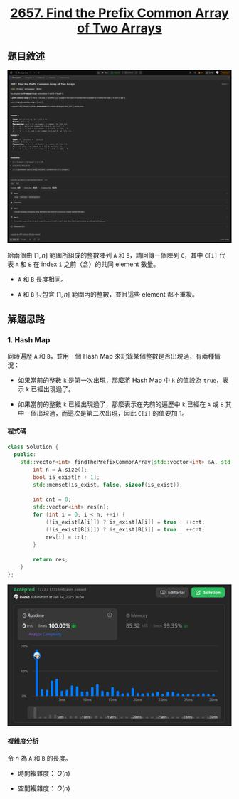 # <center> [2657. Find the Prefix Common Array of Two Arrays](https://leetcode.com/problems/find-the-prefix-common-array-of-two-arrays/description/) </center>

## 題目敘述

[![](https://raw.githubusercontent.com/reese60525/ForPicGo/main/ForPicGo/Pictures/202501140853971.png)](https://raw.githubusercontent.com/reese60525/ForPicGo/main/ForPicGo/Pictures/202501140853971.png)

給兩個由 $[1, n]$ 範圍所組成的整數陣列 `A` 和 `B`，請回傳一個陣列 `C`，其中 `C[i]` 代表 `A` 和 `B` 在 index `i` 之前（含）的共同 element 數量。

- `A` 和 `B` 長度相同。

- `A` 和 `B` 只包含 $[1, n]$ 範圍內的整數，並且這些 element 都不重複。

## 解題思路

### 1. Hash Map

同時遍歷 `A` 和 `B`，並用一個 Hash Map 來記錄某個整數是否出現過，有兩種情況：

- 如果當前的整數 `k` 是第一次出現，那麼將 Hash Map 中 `k` 的值設為 `true`，表示 `k` 已經出現過了。

- 如果當前的整數 `k` 已經出現過了，那麼表示在先前的遍歷中 `k` 已經在 `A` 或 `B` 其中一個出現過，而這次是第二次出現，因此 `C[i]` 的值要加 1。

#### 程式碼

```cpp {.line-numbers}
class Solution {
  public:
    std::vector<int> findThePrefixCommonArray(std::vector<int> &A, std::vector<int> &B) {
        int n = A.size();
        bool is_exist[n + 1];
        std::memset(is_exist, false, sizeof(is_exist));

        int cnt = 0;
        std::vector<int> res(n);
        for (int i = 0; i < n; ++i) {
            (!is_exist[A[i]]) ? is_exist[A[i]] = true : ++cnt;
            (!is_exist[B[i]]) ? is_exist[B[i]] = true : ++cnt;
            res[i] = cnt;
        }

        return res;
    }
};
```

[![](https://raw.githubusercontent.com/reese60525/ForPicGo/main/ForPicGo/Pictures/202501140901745.png)](https://raw.githubusercontent.com/reese60525/ForPicGo/main/ForPicGo/Pictures/202501140901745.png)

#### 複雜度分析

令 $n$ 為 `A` 和 `B` 的長度。

- 時間複雜度： $O(n)$

- 空間複雜度： $O(n)$
